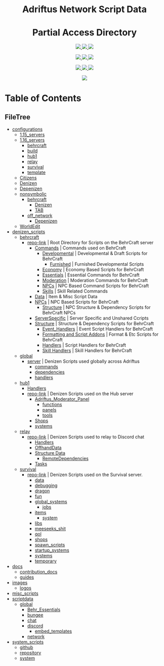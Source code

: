 <p>
    <h1 align=center> 
        Adriftus Network Script Data
    </h2>
    <h1 align=center> 
        Partial Access Directory
    </h2>
</p>

<p align=center>
    <!--- Organize Tracker ---->
    <a href=https://github.com/AuroraInteractive/network-script-data/labels/Organize>
        <img src=https://img.shields.io/github/issues-raw/AuroraInteractive/network-script-data/Organize?logo=symantec&label=Organize>
    </a>
    <!--- Help Wanted Tracker ---->
    <a href=https://github.com/AuroraInteractive/network-script-data/labels/Help%20Wanted>
        <img src=https://img.shields.io/github/issues-raw/AuroraInteractive/network-script-data/Help%20Wanted?logo=symantec&label=Help%20Wanted>
    </a>
    <!--- To-Do Tracker ---->
    <a href=https://github.com/AuroraInteractive/network-script-data/labels/To-Do>
        <img src=https://img.shields.io/github/issues-raw/AuroraInteractive/network-script-data/To-Do?logo=symantec&label=To-Do>
    </a>
</p>
<p align=center>
    <!--- Borked Tracker ---->
    <a href=https://github.com/AuroraInteractive/network-script-data/labels/Borked>
        <img src=https://img.shields.io/github/issues-raw/AuroraInteractive/network-script-data/Borked?logo=symantec&label=Borked>
    </a>
    <!--- Potential Bork Tracker ---->
    <a href=https://github.com/AuroraInteractive/network-script-data/labels/Potential%20Bork>
        <img src=https://img.shields.io/github/issues-raw/AuroraInteractive/network-script-data/Potential%20Bork?logo=symantec&label=Potential%20Bork>
    </a>
    <!--- Feature Request Tracker ---->
    <a href=https://github.com/AuroraInteractive/network-script-data/labels/Feature%20Request>
        <img src=https://img.shields.io/github/issues-raw/AuroraInteractive/network-script-data/Feature%20Request?logo=symantec&label=Feature%20Request>
    </a>
<p align=center>
    <!--- Website Status ---->
    <a href=>
        <img src=https://img.shields.io/website?logo=openstreetmap&down_color=lightgrey&down_message=Offline&label=Adriftus.com&up_message=Online&url=http%3A%2F%2Fadriftus.com>
    </a>
    <!--- Discord Activity ---->
    <a href=https://discord.gg/MjXemPr>
        <img src=https://img.shields.io/discord/481711026962694146?logo=discord>
    </a>
	<!--- Commit Activity ---->
    <a href=https://github.com/AuroraInteractive/network-script-data/pulse>
        <img src=https://img.shields.io/github/commit-activity/m/AuroraInteractive/network-script-data?logo=read-the-docs>
    </a>
    <!--- Server Statuses would be an optimal add here ---->
</p>
</p>

<p align=center>
    <!--- Getting Started Guide ---->
    <a href=https://github.com/AuroraInteractive/network-script-data/tree/master/docs/guides/1.getting-started.md>
        <img src=https://img.shields.io/badge/docs-getting%20started-informational.svg?logo=read-the-docs>
    </a>
</p>

<!---
[![License](https://img.shields.io/github/license/AuroraInteractive/network-script-data.svg?logo=read-the-docs)](https://github.com/AuroraInteractive/network-script-data)
[![PayPal](https://img.shields.io/badge/Donate-PayPal-green.svg?logo=PayPal)](https://www.paypal.com/paypalme2/BearRiley)
[![DiscordActivity](https://img.shields.io/discord/481711026962694146?logo=discord)](https://discord.gg/4beFHHv)
[![Dynmap](https://img.shields.io/website?down_color=lightgrey&down_message=Offline&label=Dynmap&up_message=Online&url=http%3A%2F%2F76.119.243.194%3A8123%2Findex.html)](http://76.119.243.194:8123/index.html)
![Languages](https://img.shields.io/github/languages/count/AuroraInteractive/network-script-data)
[![Pulse](https://img.shields.io/github/commit-activity/m/AuroraInteractive/network-script-data)](https://github.com/AuroraInteractive/network-script-data/pulse)
[![FeatureRequests](https://img.shields.io/github/issues/AuroraInteractive/network-script-data/Feature&20Request?label=Feature%20Requests)](https://github.com/AuroraInteractive/network-script-data/issues?q=is%3Aopen+is%3Aissue+label%3A%22Feature+Request%22) --->


# Table of Contents
## FileTree

- [configurations](configurations)
    - [1.15_servers](configurations\1.15_servers)
    - [1.16_servers](configurations\1.16_servers)
        - [behrcraft](configurations\1.16_servers\behrcraft)
        - [build](configurations\1.16_servers\build)
        - [hub1](configurations\1.16_servers\hub1)
        - [relay](configurations\1.16_servers\relay)
        - [survival](configurations\1.16_servers\survival)
        - [template](configurations\1.16_servers\template)
    - [Citizens](configurations\Citizens)
    - [Denizen](configurations\Denizen)
    - [Depenizen](configurations\Depenizen)
    - [nonsymbolic](configurations\nonsymbolic)
        - [behrcraft](configurations\nonsymbolic\behrcraft)
            - [Denizen](configurations\nonsymbolic\behrcraft\Denizen)
            - [TAB](configurations\nonsymbolic\behrcraft\TAB)
        - [off_network](configurations\nonsymbolic\off_network)
            - [Depenizen](configurations\nonsymbolic\off_network\Depenizen)
    - [WorldEdit](configurations\WorldEdit)
- [denizen_scripts](denizen_scripts)
    - [behrcraft](denizen_scripts\behrcraft)
        - [repo-link](denizen_scripts\behrcraft\repo-link) | Root Directory for Scripts on the BehrCraft server
            - [Commands](denizen_scripts\behrcraft\repo-link\Commands) | Commands used on BehrCraft
                - [Developmental](denizen_scripts\behrcraft\repo-link\Commands\Developmental) | Developmental & Draft Scripts for BehrCraft
                    - [Furnished](denizen_scripts\behrcraft\repo-link\Commands\Developmental\Furnished) | Furnished Developmental Scripts
                - [Economy](denizen_scripts\behrcraft\repo-link\Commands\Economy) | Economy Based Scripts for BehrCraft
                - [Essentials](denizen_scripts\behrcraft\repo-link\Commands\Essentials) | Essential Commands for BehrCraft
                - [Moderation](denizen_scripts\behrcraft\repo-link\Commands\Moderation) | Moderation Commands for BehrCraft
                - [NPCs](denizen_scripts\behrcraft\repo-link\Commands\NPCs) | NPC Based Command Scripts for BehrCraft
                - [Skills](denizen_scripts\behrcraft\repo-link\Commands\Skills) | Skill Related Commands
            - [Data](denizen_scripts\behrcraft\repo-link\Data) | Item & Misc Script Data
            - [NPCs](denizen_scripts\behrcraft\repo-link\NPCs) | NPC Based Scripts for BehrCraft
                - [Structure](denizen_scripts\behrcraft\repo-link\NPCs\Structure) | NPC Structure & Dependency Scripts for BehrCraft NPCs
            - [ServerSpecific](denizen_scripts\behrcraft\repo-link\ServerSpecific) | Server Specific and Unshared Ccripts
            - [Structure](denizen_scripts\behrcraft\repo-link\Structure) | Structure & Dependency Scripts for BehrCraft
                - [Event_Handlers](denizen_scripts\behrcraft\repo-link\Structure\Event_Handlers) | Event Script Handlers for BehrCraft
                - [Formatting and Script Addons](denizen_scripts\behrcraft\repo-link\Structure\Formatting%20and%20Script%20Addons) | Format & Etc Scripts for BehrCraft
                - [Handlers](denizen_scripts\behrcraft\repo-link\Structure\Handlers) | Script Handlers for BehrCraft
                - [Skill Handlers](denizen_scripts\behrcraft\repo-link\Structure\Skill%20Handlers) | Skill Handlers for BehrCraft
    - [global](denizen_scripts\global)
        - [server](denizen_scripts\global\server) | Denizen Scripts used globally across Adriftus
            - [commands](denizen_scripts\global\server\commands)
            - [dependencies](denizen_scripts\global\server\dependencies)
            - [handlers](denizen_scripts\global\server\handlers)
    - [hub1](denizen_scripts\hub1)
        - [Handlers](denizen_scripts\hub1\Handlers)
        - [repo-link](denizen_scripts\hub1\repo-link) | Denizen Scripts used on the Hub server
            - [Adriftus_Moderator_Panel](denizen_scripts\hub1\repo-link\Adriftus_Moderator_Panel)
                - [functions](denizen_scripts\hub1\repo-link\Adriftus_Moderator_Panel\functions)
                - [panels](denizen_scripts\hub1\repo-link\Adriftus_Moderator_Panel\panels)
                - [tools](denizen_scripts\hub1\repo-link\Adriftus_Moderator_Panel\tools)
            - [Shops](denizen_scripts\hub1\repo-link\Shops)
            - [systems](denizen_scripts\hub1\repo-link\systems)
    - [relay](denizen_scripts\relay)
        - [repo-link](denizen_scripts\relay\repo-link) | Denizen Scripts used to relay to Discord chat
            - [Handlers](denizen_scripts\relay\repo-link\Handlers)
            - [OffhandData](denizen_scripts\relay\repo-link\OffhandData)
            - [Structure Data](denizen_scripts\relay\repo-link\Structure%20Data)
                - [RemoteDependencies](denizen_scripts\relay\repo-link\Structure%20Data\RemoteDependencies)
            - [Tasks](denizen_scripts\relay\repo-link\Tasks)
    - [survival](denizen_scripts\survival)
        - [repo-link](denizen_scripts\survival\repo-link) | Denizen Scripts used on the Survival server.
            - [data](denizen_scripts\survival\repo-link\data)
            - [debugging](denizen_scripts\survival\repo-link\debugging)
            - [dragon](denizen_scripts\survival\repo-link\dragon)
            - [fun](denizen_scripts\survival\repo-link\fun)
            - [global_systems](denizen_scripts\survival\repo-link\global_systems)
                - [jobs](denizen_scripts\survival\repo-link\global_systems\jobs)
            - [items](denizen_scripts\survival\repo-link\items)
                - [system](denizen_scripts\survival\repo-link\items\system)
            - [libs](denizen_scripts\survival\repo-link\libs)
            - [meeseeks_shit](denizen_scripts\survival\repo-link\meeseeks_shit)
            - [qol](denizen_scripts\survival\repo-link\qol)
            - [shops](denizen_scripts\survival\repo-link\shops)
            - [spawn_scripts](denizen_scripts\survival\repo-link\spawn_scripts)
            - [startup_systems](denizen_scripts\survival\repo-link\startup_systems)
            - [systems](denizen_scripts\survival\repo-link\systems)
            - [temporary](denizen_scripts\survival\repo-link\temporary)
- [docs](docs)
    - [contribution_docs](docs\contribution_docs)
    - [guides](docs\guides)
- [images](images)
    - [logos](images\logos)
- [misc_scripts](misc_scripts)
- [scriptdata](scriptdata)
    - [global](scriptdata\global)
        - [Behr_Essentials](scriptdata\global\Behr_Essentials)
        - [bungee](scriptdata\global\bungee)
        - [chat](scriptdata\global\chat)
        - [discord](scriptdata\global\discord)
            - [embed_templates](scriptdata\global\discord\embed_templates)
        - [network](scriptdata\global\network)
- [system_scripts](system_scripts)
    - [github](system_scripts\github)
    - [repository](system_scripts\repository)
    - [system](system_scripts\system)
